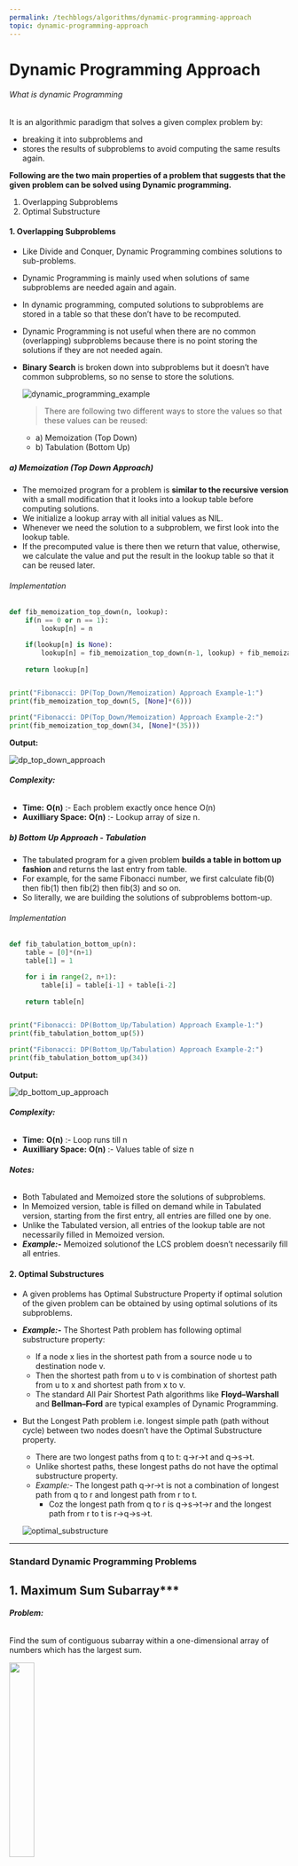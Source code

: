 ```yaml
---
permalink: /techblogs/algorithms/dynamic-programming-approach
topic: dynamic-programming-approach
---
```




# Dynamic Programming Approach

###### What is dynamic Programming

It is an algorithmic paradigm that solves a given complex problem by: 

- breaking it into subproblems and
- stores the results of subproblems to avoid computing the same results again. 

**Following are the two main properties of a problem that suggests that the given problem can be solved using Dynamic programming.**

1. Overlapping Subproblems
2. Optimal Substructure

#### 1. Overlapping Subproblems

- Like Divide and Conquer, Dynamic Programming combines solutions to sub-problems.

- Dynamic Programming is mainly used when solutions of same subproblems are needed again and again.

- In dynamic programming, computed solutions to subproblems are stored in a table so that these don’t have to be recomputed.

- Dynamic Programming is not useful when there are no common (overlapping) subproblems because there is no point storing the solutions if they are not needed again.

- **Binary Search** is broken down into subproblems but it doesn’t have common subproblems, so no sense to store the solutions.

    ![dynamic_programming_example](assets/dynamic_programming_example.png)

    > There are following two different ways to store the values so that these values can be reused:

    - a) Memoization (Top Down)
    - b) Tabulation (Bottom Up)

##### a) Memoization (Top Down Approach)

- The memoized program for a problem is **similar to the recursive version** with a small modification that it looks into a lookup table before computing solutions. 
- We initialize a lookup array with all initial values as NIL.
- Whenever we need the solution to a subproblem, we first look into the lookup table.
- If the precomputed value is there then we return that value, otherwise, we calculate the value and put the result in the lookup table so that it can be reused later.

###### Implementation

```python
def fib_memoization_top_down(n, lookup):
    if(n == 0 or n == 1):
        lookup[n] = n

    if(lookup[n] is None):
        lookup[n] = fib_memoization_top_down(n-1, lookup) + fib_memoization_top_down(n-2, lookup)
    
    return lookup[n]


print("Fibonacci: DP(Top_Down/Memoization) Approach Example-1:")
print(fib_memoization_top_down(5, [None]*(6)))

print("Fibonacci: DP(Top_Down/Memoization) Approach Example-2:")
print(fib_memoization_top_down(34, [None]*(35)))
```

**Output:**

![dp_top_down_approach](assets/dp_top_down_approach.png)

###### **Complexity:**

- **Time:** **O(n)** :- Each problem exactly once hence O(n) 
- **Auxilliary Space:** **O(n)** :- Lookup array of size n.  

##### b) Bottom Up Approach - Tabulation

- The tabulated program for a given problem **builds a table in bottom up fashion** and returns the last entry from table. 
- For example, for the same Fibonacci number, we first calculate fib(0) then fib(1) then fib(2) then fib(3) and so on.
- So literally, we are building the solutions of subproblems bottom-up.

###### Implementation

```python
def fib_tabulation_bottom_up(n):
    table = [0]*(n+1)
    table[1] = 1

    for i in range(2, n+1):
        table[i] = table[i-1] + table[i-2]
    
    return table[n]


print("Fibonacci: DP(Bottom_Up/Tabulation) Approach Example-1:")
print(fib_tabulation_bottom_up(5))

print("Fibonacci: DP(Bottom_Up/Tabulation) Approach Example-2:")
print(fib_tabulation_bottom_up(34))
```

**Output:**

![dp_bottom_up_approach](assets/dp_bottom_up_approach.png)

###### **Complexity:**

- **Time:** **O(n)** :- Loop runs till n 
- **Auxilliary Space:** **O(n)** :- Values table of size n 

###### **Notes:**

- Both Tabulated and Memoized store the solutions of subproblems.
- In Memoized version, table is filled on demand while in Tabulated version, starting from the first entry, all entries are filled one by one.
- Unlike the Tabulated version, all entries of the lookup table are not necessarily filled in Memoized version.
- ***Example:-*** Memoized solutionof the LCS problem doesn’t necessarily fill all entries. 

#### 2. Optimal Substructures

- A given problems has Optimal Substructure Property if optimal solution of the given problem can be obtained by using optimal solutions of its subproblems.

- ***E******xample:-*** The Shortest Path problem has following optimal substructure property:

    - If a node x lies in the shortest path from a source node u to destination node v.
    - Then the shortest path from u to v is combination of shortest path from u to x and shortest path from x to v.
    - The standard All Pair Shortest Path algorithms like **Floyd–Warshall** and **Bellman–Ford** are typical examples of Dynamic Programming. 

- But the Longest Path problem i.e. longest simple path (path without cycle) between two nodes doesn’t have the Optimal Substructure property. 

    - There are two longest paths from q to t: q→r→t and q→s→t.
    - Unlike shortest paths, these longest paths do not have the optimal substructure property.
    - *Example:-* The longest path q→r→t is not a combination of longest path from q to r and longest path from r to t.
        - Coz the longest path from q to r is q→s→t→r and the longest path from r to t is r→q→s→t.

    ![optimal_substructure](assets/optimal_substructure.gif)

------

### Standard Dynamic Programming Problems

## 1. Maximum Sum Subarray***

###### **Problem:**

Find the sum of contiguous subarray within a one-dimensional array of numbers which has the largest sum. 

<img src="assets/max_sum_subarray.png" width="30%">

###### **Kadane’s Algorithm:**

- **Initialize:** max_so_far = 0, max_ending_here = 0 
- **Loop** for each element of the array 
    - max_ending_here = max_ending_here + a[i]
    - **if** (max_so_far < max_ending_here) 
        - max_so_far = max_ending_here
    - **if** (max_ending_here < 0) 
        - max_ending_here = 0
- **return** max_so_far 

###### Implementation

```python
def maximum_sum_subarray_kadane(arr):
    n = len(arr)
    max_so_far = arr[0]
    max_ending_here = arr[0]
    start = 0; end = 0; s = 0;

    for i in range(1, n):
        max_ending_here += arr[i]
        
        if(max_so_far < max_ending_here):
            max_so_far = max_ending_here
            start = s
            end = i
        
        if(max_ending_here < 0):
            max_ending_here = 0
            s = i+1
        
    
    return (max_so_far, arr[start:end+1])



print("Example-1: maximum_sum_subarray_kadane(arr)")
arr = [-2, -3, 4, -1, -2, 1, 5, -3]
max_sum, subarray = maximum_sum_subarray_kadane(arr)
print("Max: {} and Subarray: {}".format(max_sum, subarray))

print("\nExample-2: maximum_sum_subarray_kadane(arr)")
arr = [-13, -3, -25, -20, -3, -16, -23, -12, -5, -22, -15, -4, -7]
ax_sum, subarray = maximum_sum_subarray_kadane(arr)
print("Max: {} and Subarray: {}".format(max_sum, subarray))
```

**Output:**

![maximum_sum_subarray_output](assets/maximum_sum_subarray_output.png)

###### **Complexity:**

- **Time:** **O(n)** :- Loop runs till n 
- **Auxilliary Space:** **O(1)** 



## 2. Subset Sum Problem***

###### **Problem:**

Given a set of non-negative integers, and a value sum, determine if there is a subset of the given set with sum equal to given sum.

> **Example:**  
>
> Input:  set[] = {3, 34, 4, 12, 5, 2}, sum = 11 
>
> Output:  True  //There is a subset (4, 5, 2) with sum 11. 

###### **Recursive Approach:**

- is_subset_sum(set, n, sum) = is_subset_sum(set, n-1, sum) || is_subset_sum(set, n-1, sum-set[n-1])
- **Base Cases:**
    - is_subset_sum(set, n, sum) = false, if sum > 0 and n == 0
    - is_subset_sum(set, n, sum) = true, if sum == 0

<img src="assets/subset_sum.jpg" width="65%">

###### **Recursive Implementation:**

```python
def is_subset_sum_recursive(given_set, n, given_sum):
    if(given_sum==0):
        return True
    
    if(n==0 and given_sum != 0):
        return False
    
    return is_subset_sum_recursive(given_set, n-1, given_sum) or 
		   is_subset_sum_recursive(given_set, n-1, given_sum-given_set[n-1])


print("Example-1: is_subset_sum_recursive(given_set, n, given_sum)")
given_set = [1, 3, 9, 2] 
print(is_subset_sum_recursive(given_set, 4, 5))

print("Example-2: is_subset_sum_recursive(given_set, n, given_sum)")
given_set = [3, 34, 4, 12, 5, 2] 
print(is_subset_sum_recursive(given_set, 6, 11))

print("Example-3: is_subset_sum_recursive(given_set, n, given_sum)")
given_set = [3, 34, 4, 12, 5, 2] 
print(is_subset_sum_recursive(given_set, 6, 13))
```

**Output**

![subset_sum_recursive_output](assets/subset_sum_recursive_output.png)

###### **Complexity:**

- **Time:** **O(2<sup>n</sup>)** :- Every number will either be picked or not hence 2*2*2……. = **2<sup>n</sup>**. 
- **Auxilliary Space:** **O(n)** 

##### **Notes:**

- The above solution may try all subsets of given set in worst case.
- Therefore time complexity of the above solution is exponential.
- The problem is in-fact **NP-Complete** (There is no known polynomial time solution for this problem). 

------

###### **Dynamic Programming Approach:**

- We can solve the problem in **Pseudo-polynomial time** using Dynamic programming. 
- Create a boolean 2D table[][] and fill it in bottom up manner.
- The value of **`table[i][j]`** will be true if there is a subset of set[0..j-1] with sum equal to i., otherwise false.
- Finally, return table**`[sum][n]`** .

![subset_sum_dp](assets/subset_sum_dp.png)

###### **Dynamic Programming Implementation**:

```python
def is_subset_sum_dp(given_set, n, given_sum):
    table = [[False]*(given_sum+1) for i in range(n+1)]

    # Sum = 0 can be achieved by any subset by taking an empty set
    for i in range(n+1):
        table[i][0] = True
    
    # With empty set all the sum will be False except sum=0
    for i in range(1, given_sum+1):
        table[0][i] = False
    
    # Now fill the rest of table 
    for i in range(1, n+1):
        for j in range(1, given_sum+1):
            # If earlier (before adding this number in set) sum was possible, 
            # the now also it will be possible
            if(table[i-1][j] == True):
                table[i][j] = True
            # If earlier not possible check if current_sum-current_number was possible earlier,
            # if it was then we are done.
            elif(j-given_set[i-1]>=0 and table[i-1][j-given_set[i-1]] == True):
                table[i][j] = True
            # If above 2 cases is not there, then False
            else:
                table[i][j] = False
    
    return table[n][given_sum]


print("Example-1: is_subset_sum_dp(given_set, n, given_sum)")
given_set = [1, 3, 9, 2] 
print(is_subset_sum_dp(given_set, 4, 5))

print("Example-2: is_subset_sum_dp(given_set, n, given_sum)")
given_set = [3, 34, 4, 12, 5, 2] 
print(is_subset_sum_dp(given_set, 6, 11))

print("Example-3: is_subset_sum_dp(given_set, n, given_sum)")
given_set = [3, 34, 4, 12, 5, 2] 
print(is_subset_sum_dp(given_set, 6, 13))
```

**Output:**

![subset_sum_dp-output](assets/subset_sum_dp-output.png)

###### **Complexity:**

- **Time:** **O(sum****)** :- Loop till max_num in set 
- **Auxilliary Space:** **O(n\*sum)** 



## 3. Minimum Jumps to Reach End***

###### **Problem:**

Given an array of integers where each element represents the max number of steps that can be made forward from that element.

Write a function to return the minimum number of jumps to reach the end of the array (starting from the first element).

If an element is 0, then cannot move through that element.

> **Example:**
>
> Input: arr[] = {2, 3, 1, 2, 3, 4, 2, 0, 8, 1} 
>
> Output: 4 (2-> 3-> 2-> 4-> 1) 

###### **Recursive Approach:**

<img src="assets/min_jum_to_reach_end_recursive.png" width="65%">

###### **Recursive Implementation:**

```python
import sys

def min_jump_to_reach_end_recursive(arr, start, end):
    # Base case: when start position and end position are same 
    if (start == end): 
        return 0
  
    # When nothing is reachable from the given position
    if (arr[start] == 0): 
        return sys.maxsize 
  
    # Just check where you can reach from start and then call min_jump from there
    min_jumps = sys.maxsize 
    for i in range(1, arr[start]+1):
        next_start = start+i
        if(next_start < n): 
            jumps = 1 + min_jump_to_reach_end_recursive(arr, next_start, end) 
            if (jumps < min_jumps): 
                min_jumps = jumps
  
    return min_jumps
    



print("Min Jump Recursive Example-1: min_jump_to_reach_end_recursive(arr, start, end)")
arr = [2, 3, 1, 2, 3, 4, 2, 0, 8, 1] 
n = len(arr) 
jumps = min_jump_to_reach_end_recursive(arr, 0, n-1)
if(jumps == sys.maxsize):
    print("Unreachable")
else: 
    print("Jumps: {}".format(jumps))

print("\nMin Jump Recursive Example-2: min_jump_to_reach_end_recursive(arr, start, end)")
arr = [2, 3, 1, 2, 3, 2, 1, 0, 8, 1] 
n = len(arr) 
jumps = min_jump_to_reach_end_recursive(arr, 0, n-1)
if(jumps == sys.maxsize):
    print("Unreachable")
else: 
    print("Jumps: {}".format(jumps))
```

**Output:**

![min_jum_to_reach_end_recursive_output](assets/min_jum_to_reach_end_recursive_output.png)

###### **Complexity:**

- **Time:** **O(2<sup>n</sup>)** :- Every number will either be picked or not hence 2*2*2……. = **2<sup>n</sup>**. 
- **Auxilliary Space:** **O(n)** 

------

###### **Dynamic Programming Approach:**

<img src="assets/min_jum_to_reach_end_dp.png" width="60%">

###### **Dynamic Programming Implementation:**

```python
def min_jump_to_reach_end_DP(arr):
    n = len(arr)
    # Initialize jumps_required as "infinity" for every element
    jumps_required = [sys.maxsize]*n
    actual_jump = [0]*n

    # First element is reachable by 0 jumps
    jumps_required[0] = 0

    for i in range(1, n):
        for j in range(i):
            # Check if from j we can reach i or not??
            # If j + arr[j] >= i : then we can reach i
            if(j+arr[j] >= i):
                # If i is reachable from j in lesser jumps than earlier update the jumps to reach i
                # Update the actual jump table also
                if(jumps_required[j]+1 < jumps_required[i]):
                    jumps_required[i] = jumps_required[j]+1
                    actual_jump[i] = j
    
    # Now print number of jumps and actual jump
    if(jumps_required[n-1] == sys.maxsize):
        print("Unreachable")
    else:
        print("Jumps: {}".format(jumps_required[n-1]))
        k = n-1
        print("Actual Jumps: end", end="")
        while(k>0):
            print("<--{}".format(actual_jump[k]), end="")
            k = actual_jump[k]
        print()



print("Min Jump DP Example-1: min_jump_to_reach_end_DP(arr)")
arr = [2, 3, 1, 2, 3, 4, 2, 0, 8, 1] 
min_jump_to_reach_end_DP(arr)

print("\nMin Jump DP Example-2: min_jump_to_reach_end_DP(arr)")
arr = [2, 3, 1, 2, 3, 2, 1, 0, 8, 1] 
min_jump_to_reach_end_DP(arr)
```

**Output:**

![min_jum_to_reach_end_dp_output](assets/min_jum_to_reach_end_dp_output.png)

###### **Complexity:**

- **Time:** **O(n<sup>2</sup>)** :- 2 for loops 
- **Auxilliary Space:** **O(n)** 

##### **Note:** 

There exists a O(n) solution to be discussed later.



## 4. Coin Change - Unique Ways***

###### **Problem:**

Given a value N, if we want to make change for N cents, and we have infinite supply of each of S = { S1, S2, .. , Sm} valued coins.

**How many** **unique ways** **can we make the change?** The order of coins doesn’t matter. 

> **Example:**
>
> Input: N = 5 and S = {1, 2, 5}         Output: 4         {1,1,1,1,1}, {1,1,1,2}, {1,2,2}, {5}. 
>
> Input: N = 10 and S = {2, 5, 3, 6}     Output: 5         {2,2,2,2,2}, {2,2,3,3}, {2,2,6}, {2,3,5} and {5,5} 

###### **Recursive Approach:**

![coin_change_unqiue_ways](assets/coin_change_unqiue_ways.png)

###### **Recursive Implementation:**

```python
def coin_change_unique_ways_recursive(coins, N):
    m = len(coins)

    # If N is less than 0 then no solution exists 
    if (N < 0): 
        return 0
    
    # If N is 0 then 1 solution : Don't include any coin
    if (N == 0): 
        return 1
  
    # If no coins, no solution exist 
    if (m == 0): 
        return 0
    
    # Answer is sum of solutions (i)including first coin (ii) excluding first coin 
    return coin_change_unique_ways_recursive(coins, N-coins[0]) + 
		   coin_change_unique_ways_recursive(coins[1:], N)
    


print("Example-1: coin_change_unique_ways_recursive(coins, N)")
coins = [1, 2, 5]
print(coin_change_unique_ways_recursive(coins, 5))
print("Example-2: coin_change_unique_ways_recursive(coins, N)")
coins = [2, 5, 3, 6]
print(coin_change_unique_ways_recursive(coins, 10))
```

**Output:**

![coin_change_unqiue_ways_output](assets/coin_change_unqiue_ways_output.png)

###### **Complexity:**

- **Time:** **O(2<sup>n</sup>)** :- Every coin will either be picked or not hence 2*2*2……. = **2<sup>n</sup>**. 
- **Auxilliary Space:** **O(n)** 

------

###### **Dynamic Programming Approach:**

<img src="assets/coin_change_unique_ways_dp.png" width="60%">

###### **Dynamic Programming Implementation:**

```python
def coin_change_unique_ways_DP(coins, N):
    m = len(coins)
    table = [[0]*(N+1) for i in range(m+1)]

    # when N=0, 1 solution:- Don't include anyone --- Fill first column
    for i in range(m+1):
        table[i][0] = 1

    # When No coins or m = 0 :- No solution possible ---- Fill first row
    # Line can be omitted as table is initialized with 0, just for better understanding
    for j in range(1, N+1):
        table[0][j] = 0
    
    # Fill rest of the table
    # table[i][j] =        table[i-1][j]         +  table[i][j-coins[i-1]] 
    # table[i][j] = (Not including current coin) + (Including current coin)
    for i in range(1, m+1):
        for j in range(1, N+1):
            # Can't include current coin
            if(j-coins[i-1] < 0):
                table[i][j] = table[i-1][j]
            else:
                table[i][j] = table[i-1][j] + table[i][j-coins[i-1]]     # Include current coin
    
    return table[m][N]



print("Example-1: coin_change_unique_ways_DP(coins, N)")
coins = [1, 2, 5]
print(coin_change_unique_ways_DP(coins, 5))
print("Example-2: coin_change_unique_ways_DP(coins, N)")
coins = [2, 5, 3, 6]
print(coin_change_unique_ways_DP(coins, 10))
```

**Output:**

![coin_change_unique_ways_dp_output](assets/coin_change_unique_ways_dp_output.png)

###### **Complexity:**

- **Time:** **O(mn)** :- 2 for loops 
- **Auxilliary Space:** **O(mn)** 



## 5. Coin Change - Min Coins***

###### **Problem:**

Given a value V, if we want to make change for V cents, and we have infinite supply of each of C = { C1, C2, .. , Cm} valued coins.

**What is the minimum number of coins to make the change?**

> **Example:** 
>
> Input: N = 11 and S = {1, 5, 6, 8}     Output: 2         {5, 6} 

###### **Recursive Approach:**

![coin_change_min_coin_recursive](assets/coin_change_min_coin_recursive.png)

###### Implementation

```python
import sys

def coin_change_min_coins_recursive(coins, N):
    m = len(coins)

    # if N==0, No coins needed
    if(N == 0):
        return 0
    
    # if N < 0, return MAX and also when no coins
    if(N < 0 or m == 0):
        return sys.maxsize
    
    # Now find minimum no. of coins by including every coin one by one
    min_coins = sys.maxsize
    for i in range(m):
        min_coins = min(1 + coin_change_min_coins_recursive(coins, N-coins[i]), min_coins)
    
    return min_coins

    

print("Example-1: coin_change_min_coins_recursive(coins, N)")
coins = [1, 5, 6, 8]
print(coin_change_min_coins_recursive(coins, 11))

print("Example-2: coin_change_min_coins_recursive(coins, N)")
coins = [2, 5, 7]
print(coin_change_min_coins_recursive(coins, 3))
```

**Output:**

![coin_change_min_coin_recursive_output](assets/coin_change_min_coin_recursive_output.png)

###### **Complexity:**

- **Time: Exponential**
- **Auxilliary Space:** **O(n)** 

------

###### **Dynamic Programming Approach:**

<img src="assets/coin_change_min_coins_dp.png" width="60%">

###### **Dynamic Programming Implementation:**

```python
def coin_change_min_coins_DP(coins, N):
    m = len(coins)
    table = [[sys.maxsize]*(N+1) for i in range(m+1)]

    # If N = 0 then coins required = 0 --- Fill first column
    for i in range(m+1):
        table[i][0] = 0
    
    # If coins = 0 then coins required = INFINITY   --- Fill first column
    # This line can be omitted, just for understanding as we have initialized with infinity
    for j in range(1, N+1):
        table[0][j] = sys.maxsize
    
    # Now fill the table
    for i in range(1, m+1):
        for j in range(1, N+1):
            if(j-coins[i-1] < 0):
                table[i][j] = table[i-1][j]
            else:
                table[i][j] = min(1+table[i][j-coins[i-1]], table[i-1][j])
    

    return table[m][N]



print("Example-1: coin_change_min_coins_DP(coins, N)")
coins = [1, 5, 6, 8]
print(coin_change_min_coins_DP(coins, 11))
print("Example-2: coin_change_min_coins_DP(coins, N)")
coins = [2, 5, 7]
print(coin_change_min_coins_DP(coins, 3))
```

**Output:**

![coin_change_min_coins_dp_output](assets/coin_change_min_coins_dp_output.png)

###### Complexity:

- **Time:** **O(mn)** :- 2 for loops 
- **Auxilliary Space:** **O(mn)** 



## 6. Ways to reach n<sup>th</sup> stair

###### **Problem:**

There are n stairs, a person standing at the bottom wants to reach the top. The person can climb either 1 stair or 2 stairs at a time. 

Count the number of ways, the person can reach the top.

> **Examples:**
>
> Input: n = 1         Output: 1               There is only one way to climb 1 stair 
>
> Input: n = 2         Output: 2               There are two ways: (1, 1) and (2) 
>
> Input: n = 3         Output: 3               (1, 1, 1), (2, 1), (1, 2) 
>
> Input: n = 4         Output: 5               (1, 1, 1, 1), (1, 1, 2), (2, 1, 1), (1, 2, 1), (2, 2) 

<img src="assets/ways_to_reach_nth_stair_dp.png" width="50%">

###### **Recursive Approach:**

- If the **total_ways(N)** is the total count of ways to reach Nth stair. 

    - If 1 step taken problem reduces to **total_ways(N-1)** . 
    - If 2 step taken problem reduces to **total_ways(N-2)** . 

    > **total_ways(N) =** total_ways(N-1) + total_ways(N-2) 
    >
    > **total_ways(N)** = 1 step taken    + 2 steps taken

- Problem can be solved using **fibonacci problem** strategy.

###### **Recursive Implementation:**

```python
def count_ways_to_nth_stair(N):
    # If N <= 0 :- 0 or less stairs no ways to reach Nth stair
    if(N <= 0):
        return 0
    
    # If N == 1  :- only 1 way walk 1 stair
    # If N == 2  :- 2 ways ({1,1}, {2})
    if (N == 1 or N == 2):
        return N
    
    # Else return no. of ways of reaching Nth stair by taking 1 step and 2 steps at once
    return count_ways_to_nth_stair(N-1) + count_ways_to_nth_stair(N-2)



print("Example-1: count_ways_to_nth_stair(3)")
print(count_ways_to_nth_stair(3))
print("Example-2: count_ways_to_nth_stair(4)")
print(count_ways_to_nth_stair(4))
```

**Output:**

![ways_to_reach_nth_stair_recursive_output](assets/ways_to_reach_nth_stair_recursive_output.png)



##### **Dynamic Programming Approach:**

> **If max 2 stairs can be climbed at once, then this problem can be solved by FIBONACCI problem strategy.**
>
> **If max m stairs can be climbed at once, then this problem can be solved by MIN_COINS problem strategy.**



## 7. Tiling Problem

###### **Problem:**

Given a **“2 x n” board** and **“2 x 1” tiles**, count the **number of ways to tile** the given board using the 2 x 1 tiles. 

A tile can either be placed horizontally i.e., as a 1 x 2 tile or vertically i.e., as 2 x 1 tile.

<img src="assets/tiling_problem_dp.png" width="20%">

> **Example:**
>
> ***Input*** n = 3            ***Output:*** 3 
>
> ***Explanation:*** 
>
> We need 3 tiles to tile the board of size  2 x 3. 
>
> We can tile the board using following ways 
>
> 1) Place all 3 tiles vertically. 
>
> 2) Place first tile vertically and remaining 2 tiles horizontally. 
>
> 3) Place first 2 tiles horizontally and remaining tiles vertically 
>
> 
>
> ***Input*** n = 4            ***Output***: 5 
>
> ***Explanation:*** 
>
> For a 2 x 4 board, there are 5 ways 
>
> 1) All 4 vertical 
>
> 2) All 4 horizontal 
>
> 3) First 2 vertical, remaining 2 horizontal 
>
> 4) First 2 horizontal, remaining 2 vertical 
>
> 5) Corner 2 vertical, middle 2 horizontal 

###### **Recursive Approach:**

- Let **total_ways(N)** be the count of ways to place tiles on a *“2 x n” grid*, we have following two ways to place first tile. 

    - If we place first tile vertically, the problem reduces to **total_ways(N-1)**. 
    - If we place first tile horizontally, we have to place second tile also horizontally and the problem reduces to **total_ways(N-2)**. 

    > **total_ways(N) =** total_ways(N-1) + total_ways(N-2) 
    >
    > **total_ways(N)** = 1 step taken    + 2 steps taken

This problem like the previous can again be solved using **fibonacci problem** strategy.

###### **Recursive Implementation:**

```python
def count_tiling_ways(N):
    # If N <= 0 No way to put any tile
    if(N <= 0):
        return 0
    
    # If N == 1  :- only 1 way put horizontal
    # If N == 2  :- 2 ways either both horizontal or both vertical
    if (N == 1 or N == 2):
        return N
    
    # Else return no. of ways of filling board by first putting 1 tile vertically or 2 tile horizontally
    return count_tiling_ways(N-1) + count_tiling_ways(N-2)



print("Example-1: count_tiling_ways(3)")
print(count_tiling_ways(3))
print("Example-2: count_tiling_ways(4)")
print(count_tiling_ways(4))
```

**Output:**

![tiling_problem_recursive_output](assets/tiling_problem_recursive_output.png)



## 8. Edit Distance***





























<br>

------

<a href="4_greedy_algorithms" class="prev-button">&larr; Previous: Greedy Algorithms</a>      <a href="6_divide_conquer" class="next-button">Next: Divide and Conquer &rarr;</a>


